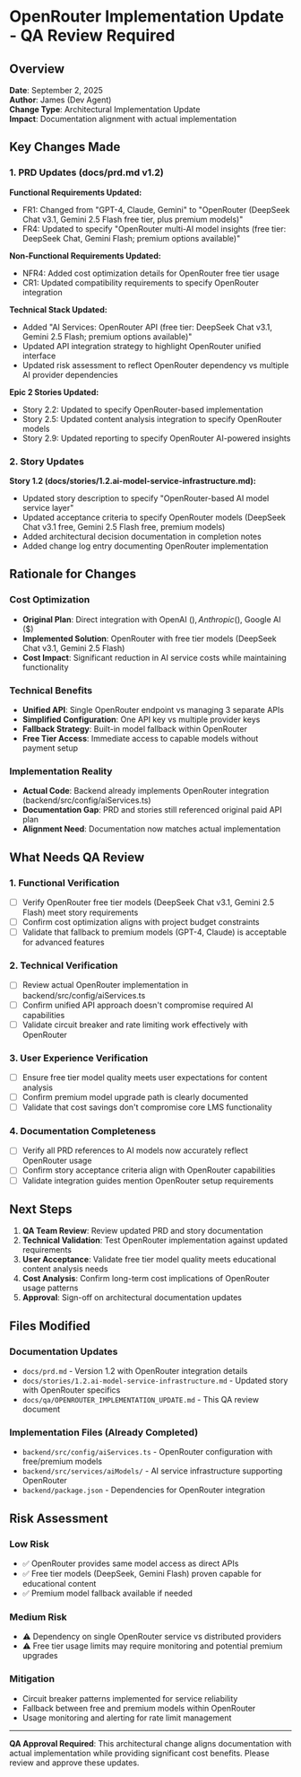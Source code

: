 # OpenRouter Implementation Update - QA Review Required

## Overview
**Date**: September 2, 2025  
**Author**: James (Dev Agent)  
**Change Type**: Architectural Implementation Update  
**Impact**: Documentation alignment with actual implementation  

## Key Changes Made

### 1. PRD Updates (docs/prd.md v1.2)

**Functional Requirements Updated:**
- FR1: Changed from "GPT-4, Claude, Gemini" to "OpenRouter (DeepSeek Chat v3.1, Gemini 2.5 Flash free tier, plus premium models)"
- FR4: Updated to specify "OpenRouter multi-AI model insights (free tier: DeepSeek Chat, Gemini Flash; premium options available)"

**Non-Functional Requirements Updated:**
- NFR4: Added cost optimization details for OpenRouter free tier usage
- CR1: Updated compatibility requirements to specify OpenRouter integration

**Technical Stack Updated:**
- Added "AI Services: OpenRouter API (free tier: DeepSeek Chat v3.1, Gemini 2.5 Flash; premium options available)"
- Updated API integration strategy to highlight OpenRouter unified interface
- Updated risk assessment to reflect OpenRouter dependency vs multiple AI provider dependencies

**Epic 2 Stories Updated:**
- Story 2.2: Updated to specify OpenRouter-based implementation
- Story 2.5: Updated content analysis integration to specify OpenRouter models
- Story 2.9: Updated reporting to specify OpenRouter AI-powered insights

### 2. Story Updates

**Story 1.2 (docs/stories/1.2.ai-model-service-infrastructure.md):**
- Updated story description to specify "OpenRouter-based AI model service layer"
- Updated acceptance criteria to specify OpenRouter models (DeepSeek Chat v3.1 free, Gemini 2.5 Flash free, premium models)
- Added architectural decision documentation in completion notes
- Added change log entry documenting OpenRouter implementation

## Rationale for Changes

### Cost Optimization
- **Original Plan**: Direct integration with OpenAI ($), Anthropic ($), Google AI ($)
- **Implemented Solution**: OpenRouter with free tier models (DeepSeek Chat v3.1, Gemini 2.5 Flash)
- **Cost Impact**: Significant reduction in AI service costs while maintaining functionality

### Technical Benefits
- **Unified API**: Single OpenRouter endpoint vs managing 3 separate APIs
- **Simplified Configuration**: One API key vs multiple provider keys
- **Fallback Strategy**: Built-in model fallback within OpenRouter
- **Free Tier Access**: Immediate access to capable models without payment setup

### Implementation Reality
- **Actual Code**: Backend already implements OpenRouter integration (backend/src/config/aiServices.ts)
- **Documentation Gap**: PRD and stories still referenced original paid API plan
- **Alignment Need**: Documentation now matches actual implementation

## What Needs QA Review

### 1. Functional Verification
- [ ] Verify OpenRouter free tier models (DeepSeek Chat v3.1, Gemini 2.5 Flash) meet story requirements
- [ ] Confirm cost optimization aligns with project budget constraints
- [ ] Validate that fallback to premium models (GPT-4, Claude) is acceptable for advanced features

### 2. Technical Verification  
- [ ] Review actual OpenRouter implementation in backend/src/config/aiServices.ts
- [ ] Confirm unified API approach doesn't compromise required AI capabilities
- [ ] Validate circuit breaker and rate limiting work effectively with OpenRouter

### 3. User Experience Verification
- [ ] Ensure free tier model quality meets user expectations for content analysis
- [ ] Confirm premium model upgrade path is clearly documented
- [ ] Validate that cost savings don't compromise core LMS functionality

### 4. Documentation Completeness
- [ ] Verify all PRD references to AI models now accurately reflect OpenRouter usage
- [ ] Confirm story acceptance criteria align with OpenRouter capabilities
- [ ] Validate integration guides mention OpenRouter setup requirements

## Next Steps

1. **QA Team Review**: Review updated PRD and story documentation
2. **Technical Validation**: Test OpenRouter implementation against updated requirements
3. **User Acceptance**: Validate free tier model quality meets educational content analysis needs
4. **Cost Analysis**: Confirm long-term cost implications of OpenRouter usage patterns
5. **Approval**: Sign-off on architectural documentation updates

## Files Modified

### Documentation Updates
- `docs/prd.md` - Version 1.2 with OpenRouter integration details
- `docs/stories/1.2.ai-model-service-infrastructure.md` - Updated story with OpenRouter specifics
- `docs/qa/OPENROUTER_IMPLEMENTATION_UPDATE.md` - This QA review document

### Implementation Files (Already Completed)
- `backend/src/config/aiServices.ts` - OpenRouter configuration with free/premium models
- `backend/src/services/aiModels/` - AI service infrastructure supporting OpenRouter
- `backend/package.json` - Dependencies for OpenRouter integration

## Risk Assessment

### Low Risk
- ✅ OpenRouter provides same model access as direct APIs
- ✅ Free tier models (DeepSeek, Gemini Flash) proven capable for educational content
- ✅ Premium model fallback available if needed

### Medium Risk  
- ⚠️ Dependency on single OpenRouter service vs distributed providers
- ⚠️ Free tier usage limits may require monitoring and potential premium upgrades

### Mitigation
- Circuit breaker patterns implemented for service reliability
- Fallback between free and premium models within OpenRouter
- Usage monitoring and alerting for rate limit management

---

**QA Approval Required**: This architectural change aligns documentation with actual implementation while providing significant cost benefits. Please review and approve these updates.

